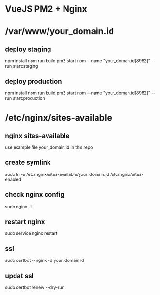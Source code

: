 # VueJS PM2 + Nginx

# /var/www/your_domain.id

## deploy staging
npm install
npm run build
pm2 start npm --name "your_doman.id[8982]" -- run start:staging

## deploy production
npm install
npm run build
pm2 start npm --name "your_doman.id[8982]" -- run start:production

# /etc/nginx/sites-available
## nginx sites-available
use example file your_domain.id in this repo

## create symlink
sudo ln -s /etc/nginx/sites-available/your_domain.id /etc/nginx/sites-enabled

## check nginx config
sudo nginx -t

## restart nginx
sudo service nginx restart

## ssl
sudo certbot --nginx -d your_domain.id

## updat ssl
sudo certbot renew --dry-run
